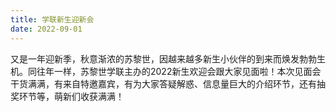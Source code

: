 ```yaml
---
title: 学联新生迎新会
date: 2022-09-01
---
```


又是一年迎新季，秋意渐浓的苏黎世，因越来越多新生小伙伴的到来而焕发勃勃生机。同往年一样，苏黎世学联主办的2022新生欢迎会跟大家见面啦！本次见面会干货满满，有来自特邀嘉宾，有为大家答疑解惑、信息量巨大的介绍环节，还有抽奖环节等，萌新们收获满满！
